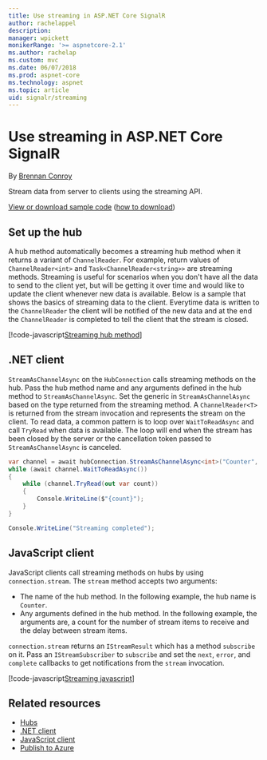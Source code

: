 ```yaml
---
title: Use streaming in ASP.NET Core SignalR
author: rachelappel
description: 
manager: wpickett
monikerRange: '>= aspnetcore-2.1'
ms.author: rachelap
ms.custom: mvc
ms.date: 06/07/2018
ms.prod: aspnet-core
ms.technology: aspnet
ms.topic: article
uid: signalr/streaming
---
```


# Use streaming in ASP.NET Core SignalR

By [Brennan Conroy](https://github.com/BrennanConroy)

Stream data from server to clients using the streaming API.

[View or download sample code](https://github.com/aspnet/Docs/tree/live/aspnetcore/signalr/streaming/sample) ([how to download](xref:tutorials/index#how-to-download-a-sample))

## Set up the hub

A hub method automatically becomes a streaming hub method when it returns a variant of `ChannelReader`. For example, return values of `ChannelReader<int>` and `Task<ChannelReader<string>>` are streaming methods. Streaming is useful for scenarios when you don't have all the data to send to the client yet, but will be getting it over time and would like to update the client whenever new data is available. Below is a sample that shows the basics of streaming data to the client. Everytime data is written to the `ChannelReader` the client will be notified of the new data and at the end the `ChannelReader` is completed to tell the client that the stream is closed.

[!code-javascript[Streaming hub method](streaming/sample/hubs/streamhub.cs?range=10-29)]

## .NET client

`StreamAsChannelAsync` on the `HubConnection` calls streaming methods on the hub. Pass the hub method name and any arguments defined in the hub method to `StreamAsChannelAsync`. Set the generic in `StreamAsChannelAsync` based on the type returned from the streaming method. A `ChannelReader<T>` is returned from the stream invocation and represents the stream on the client. To read data, a common pattern is to loop over `WaitToReadAsync` and call `TryRead` when data is available. The loop will end when the stream has been closed by the server or the cancellation token passed to `StreamAsChannelAsync` is canceled.

```csharp
var channel = await hubConnection.StreamAsChannelAsync<int>("Counter", 10, 500, CancellationToken.None);
while (await channel.WaitToReadAsync())
{
    while (channel.TryRead(out var count))
    {
        Console.WriteLine($"{count}");
    }
}

Console.WriteLine("Streaming completed");
```

## JavaScript client

JavaScript clients call streaming methods on hubs by using `connection.stream`. The `stream` method accepts two arguments:

* The name of the hub method. In the following example, the hub name is `Counter`.
* Any arguments defined in the hub method. In the following example, the arguments are, a count for the number of stream items to receive and the delay between stream items.

`connection.stream` returns an `IStreamResult` which has a method `subscribe` on it. Pass an `IStreamSubscriber` to `subscribe` and set the `next`, `error`, and `complete` callbacks to get notifications from the `stream` invocation.

[!code-javascript[Streaming javascript](streaming/sample/wwwroot/js/stream.js?range=16-32)]

## Related resources

* [Hubs](xref:signalr/hubs)
* [.NET client](xref:signalr/dotnet-client)
* [JavaScript client](xref:signalr/javascript-client)
* [Publish to Azure](xref:signalr/publish-to-azure-web-app)